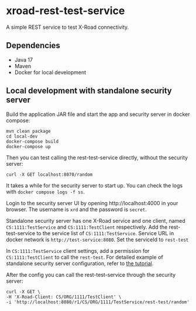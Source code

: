 # xroad-rest-test-service

A simple REST service to test X-Road connectivity.

## Dependencies
 * Java 17
 * Maven
 * Docker for local development


## Local development with standalone security server

Build the application JAR file and start the app and security server in docker compose:
```shell
mvn clean package
cd local-dev
docker-compose build
docker-compose up
```

Then you can test calling the rest-test-service directly, without the security server:
```shell
curl -X GET localhost:8070/random
```

It takes a while for the security server to start up. You can check the logs with `docker compose logs -f ss`.

Login to the security server UI by opening http://localhost:4000 in your browser. 
The username is `xrd` and the password is `secret`.

Standalone security server has one X-Road service and one client, 
named `CS:1111:TestService` and `CS:1111:TestClient` respectively.
Add the rest-test-service to the service list of `CS:1111:TestService`.
Service URL in docker network is `http://test-service:8080`. Set the serviceId to `rest-test`

In `CS:1111:TestService` client settings, add a permission for `CS:1111:TestClient` to call the `rest-test`.
For detailed example of standalone security server configuration, refer to 
[the tutorial](https://github.com/digitaliceland/Straumurinn/blob/master/DOC/Manuals/standalone_security_server_tutorial.md).

After the config you can call the rest-test-service through the security server:
```shell
curl -X GET \
-H 'X-Road-Client: CS/ORG/1111/TestClient' \
-i 'http://localhost:8080/r1/CS/ORG/1111/TestService/rest-test/random'
```
